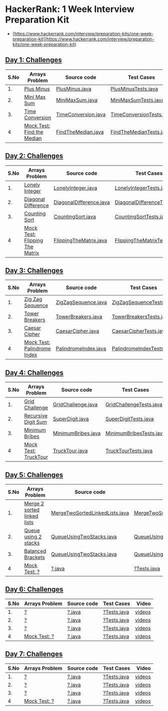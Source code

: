 # HackerRank: 1 Week Interview Preparation Kit
- [https://www.hackerrank.com/interview/preparation-kits/one-week-preparation-kit](https://www.hackerrank.com/interview/preparation-kits/one-week-preparation-kit)


## [Day 1: Challenges](https://www.hackerrank.com/interview/preparation-kits/one-week-preparation-kit/one-week-day-one/)
| S.No | Arrays Problem | Source code | Test Cases  | Video | 
| ------------- | ------------- |-------------|-------------| -----:|
| 1. | [Plus Minus](https://www.hackerrank.com/challenges/one-week-preparation-kit-plus-minus/) | [PlusMinus.java](https://github.com/krishnamanchikalapudi/CodingChallenge.java/blob/develop/src/main/java/solutions/hackerrank/prepkit1week/PlusMinus.java) | [PlusMinusTests.java](https://github.com/krishnamanchikalapudi/CodingChallenge.java/blob/develop/src/test/java/solutions/hackerrank/prepkit1week/unit/PlusMinusTests.java)  |  [videos](https://youtube.com/@DayOneDev)| 
| 2. | [Mini Max Sum](https://www.hackerrank.com/challenges/one-week-preparation-kit-mini-max-sum/) | [MiniMaxSum.java](https://github.com/krishnamanchikalapudi/CodingChallenge.java/blob/develop/src/main/java/solutions/hackerrank/prepkit1week/MiniMaxSum.java) | [MiniMaxSumTests.java](https://github.com/krishnamanchikalapudi/CodingChallenge.java/blob/develop/src/test/java/solutions/hackerrank/prepkit1week/unit/MiniMaxSumTests.java)  |  [videos](https://youtube.com/@DayOneDev)| 
| 3. | [Time Conversion](https://www.hackerrank.com/challenges/one-week-preparation-kit-time-conversion/) | [TimeConversion.java](https://github.com/krishnamanchikalapudi/CodingChallenge.java/blob/develop/src/main/java/solutions/hackerrank/prepkit1week/TimeConversion.java) | [TimeConversionTests.java](https://github.com/krishnamanchikalapudi/CodingChallenge.java/blob/develop/src/test/java/solutions/hackerrank/prepkit1week/unit/TimeConversionTests.java)  |  [videos](https://youtube.com/@DayOneDev)| 
| 4| [Mock Test: Find the Median](https://www.hackerrank.com/interview/preparation-kits/one-week-preparation-kit/one-week-day-one/)| [FindTheMedian.java](https://github.com/krishnamanchikalapudi/CodingChallenge.java/blob/develop/src/main/java/solutions/hackerrank/prepkit1week/FindTheMedian.java) | [FindTheMedianTests.java](https://github.com/krishnamanchikalapudi/CodingChallenge.java/blob/develop/src/test/java/solutions/hackerrank/prepkit1week/unit/FindTheMedianTests.java)  |  [videos](https://youtube.com/@DayOneDev)| 

## [Day 2: Challenges](https://www.hackerrank.com/interview/preparation-kits/one-week-preparation-kit/one-week-day-two/)
| S.No | Arrays Problem | Source code | Test Cases  | Video | 
| ------------- | ------------- |-------------|-------------| -----:|
| 1. | [Lonely Integer](https://www.hackerrank.com/challenges/one-week-preparation-kit-lonely-integer/) | [LonelyInteger.java](https://github.com/krishnamanchikalapudi/CodingChallenge.java/blob/develop/src/main/java/solutions/hackerrank/prepkit1week/LonelyInteger.java) | [LonelyIntegerTests.java](https://github.com/krishnamanchikalapudi/CodingChallenge.java/blob/develop/src/test/java/solutions/hackerrank/prepkit1week/unit/LonelyIntegerTests.java)  |  [videos](https://youtube.com/@DayOneDev)| 
| 2. | [Diagonal Difference](https://www.hackerrank.com/challenges/one-week-preparation-kit-diagonal-difference/) | [DiagonalDifference.java](https://github.com/krishnamanchikalapudi/CodingChallenge.java/blob/develop/src/main/java/solutions/hackerrank/prepkit1week/DiagonalDifference.java) | [DiagonalDifferenceTests.java](https://github.com/krishnamanchikalapudi/CodingChallenge.java/blob/develop/src/test/java/solutions/hackerrank/prepkit1week/unit/DiagonalDifferenceTests.java)  |  [videos](https://youtube.com/@DayOneDev)| 
| 3. | [Counting Sort](https://www.hackerrank.com/challenges/one-week-preparation-kit-countingsort1/) | [CountingSort.java](https://github.com/krishnamanchikalapudi/CodingChallenge.java/blob/develop/src/main/java/solutions/hackerrank/prepkit1week/CountingSort.java) | [CountingSortTests.java](https://github.com/krishnamanchikalapudi/CodingChallenge.java/blob/develop/src/test/java/solutions/hackerrank/prepkit1week/unit/CountingSortTests.java)  |  [videos](https://youtube.com/@DayOneDev)| 
| 4| [Mock Test: Flipping The Matrix](https://www.hackerrank.com/interview/preparation-kits/one-week-preparation-kit/one-week-day-two/) | [FlippingTheMatrix.java](https://github.com/krishnamanchikalapudi/CodingChallenge.java/blob/develop/src/main/java/solutions/hackerrank/prepkit1week/FlippingTheMatrix.java) | [FlippingTheMatrixTests.java](https://github.com/krishnamanchikalapudi/CodingChallenge.java/blob/develop/src/test/java/solutions/hackerrank/prepkit1week/unit/FlippingTheMatrixTests.java)  |  [videos](https://youtube.com/@DayOneDev)| 


## [Day 3: Challenges](https://www.hackerrank.com/interview/preparation-kits/one-week-preparation-kit/one-week-day-three/)
| S.No | Arrays Problem | Source code | Test Cases  | Video | 
| ------------- | ------------- |-------------|-------------| -----:|
| 1. | [Zig Zag Sequence](https://www.hackerrank.com/challenges/one-week-preparation-kit-zig-zag-sequence/) | [ZigZagSequence.java](https://github.com/krishnamanchikalapudi/CodingChallenge.java/blob/develop/src/main/java/solutions/hackerrank/prepkit1week/ZigZagSequence.java) | [ZigZagSequenceTests.java](https://github.com/krishnamanchikalapudi/CodingChallenge.java/blob/develop/src/test/java/solutions/hackerrank/prepkit1week/unit/ZigZagSequenceTests.java)  |  [videos](https://youtube.com/@DayOneDev)| 
| 2. | [Tower Breakers](https://www.hackerrank.com/challenges/one-week-preparation-kit-tower-breakers-1/) | [TowerBreakers.java](https://github.com/krishnamanchikalapudi/CodingChallenge.java/blob/develop/src/main/java/solutions/hackerrank/prepkit1week/TowerBreakers.java) | [TowerBreakersTests.java](https://github.com/krishnamanchikalapudi/CodingChallenge.java/blob/develop/src/test/java/solutions/hackerrank/prepkit1week/unit/TowerBreakersTests.java)  |  [videos](https://youtube.com/@DayOneDev)| 
| 3. | [Caesar Cipher](https://www.hackerrank.com/challenges/one-week-preparation-kit-caesar-cipher-1/) | [CaesarCipher.java](https://github.com/krishnamanchikalapudi/CodingChallenge.java/blob/develop/src/main/java/solutions/hackerrank/prepkit1week/CaesarCipher.java) | [CaesarCipherTests.java](https://github.com/krishnamanchikalapudi/CodingChallenge.java/blob/develop/src/test/java/solutions/hackerrank/prepkit1week/unit/CaesarCipherTests.java)  |  [videos](https://youtube.com/@DayOneDev)| 
| 4| [Mock Test: Palindrome Index](https://www.hackerrank.com/interview/preparation-kits/one-week-preparation-kit/one-week-day-three/) | [PalindromeIndex.java](https://github.com/krishnamanchikalapudi/CodingChallenge.java/blob/develop/src/main/java/solutions/hackerrank/prepkit1week/PalindromeIndex.java) | [PalindromeIndexTests.java](https://github.com/krishnamanchikalapudi/CodingChallenge.java/blob/develop/src/test/java/solutions/hackerrank/prepkit1week/unit/PalindromeIndexTests.java)  |  [videos](https://youtube.com/@DayOneDev)| 

## [Day 4: Challenges](https://www.hackerrank.com/interview/preparation-kits/one-week-preparation-kit/one-week-day-four/)
| S.No | Arrays Problem | Source code | Test Cases  | Video | 
| ------------- | ------------- |-------------|-------------| -----:|
| 1. | [Grid Challenge](https://www.hackerrank.com/challenges/one-week-preparation-kit-grid-challenge/) | [GridChallenge.java](https://github.com/krishnamanchikalapudi/CodingChallenge.java/blob/develop/src/main/java/solutions/hackerrank/prepkit1week/GridChallenge.java) | [GridChallengeTests.java](https://github.com/krishnamanchikalapudi/CodingChallenge.java/blob/develop/src/test/java/solutions/hackerrank/prepkit1week/unit/GridChallengeTests.java)  |  [videos](https://youtube.com/@DayOneDev)| 
| 2. | [Recursive Digit Sum](https://www.hackerrank.com/challenges/one-week-preparation-kit-recursive-digit-sum/) | [SuperDigit.java](https://github.com/krishnamanchikalapudi/CodingChallenge.java/blob/develop/src/main/java/solutions/hackerrank/prepkit1week/SuperDigit.java) | [SuperDigitTests.java](https://github.com/krishnamanchikalapudi/CodingChallenge.java/blob/develop/src/test/java/solutions/hackerrank/prepkit1week/unit/SuperDigitTests.java)  |  [videos](https://youtube.com/@DayOneDev)| 
| 3. | [Minimum Bribes](https://www.hackerrank.com/challenges/one-week-preparation-kit-new-year-chaos/) | [MinimumBribes.java](https://github.com/krishnamanchikalapudi/CodingChallenge.java/blob/develop/src/main/java/solutions/hackerrank/prepkit1week/MinimumBribes.java) | [MinimumBribesTests.java](https://github.com/krishnamanchikalapudi/CodingChallenge.java/blob/develop/src/test/java/solutions/hackerrank/prepkit1week/unit/MinimumBribesTests.java)  |  [videos](https://youtube.com/@DayOneDev)| 
| 4|  [Mock Test: TruckTour](https://www.hackerrank.com/interview/preparation-kits/one-week-preparation-kit/one-week-day-four/) | [TruckTour.java](https://github.com/krishnamanchikalapudi/CodingChallenge.java/blob/develop/src/main/java/solutions/hackerrank/prepkit1week/TruckTour.java) | [TruckTourTests.java](https://github.com/krishnamanchikalapudi/CodingChallenge.java/blob/develop/src/test/java/solutions/hackerrank/prepkit1week/unit/TruckTourTests.java)  |  [videos](https://youtube.com/@DayOneDev)| 

## [Day 5: Challenges](https://www.hackerrank.com/interview/preparation-kits/one-week-preparation-kit/one-week-day-five/)
| S.No | Arrays Problem | Source code | Test Cases  | Video | 
| ------------- | ------------- |-------------|-------------| -----:|
| 1. | [Merge 2 sorted linked lists](https://www.hackerrank.com/challenges/one-week-preparation-kit-merge-two-sorted-linked-lists/) | [MergeTwoSortedLinkedLists.java](https://github.com/krishnamanchikalapudi/CodingChallenge.java/blob/develop/src/main/java/solutions/hackerrank/prepkit1week/MergeTwoSortedLinkedLists.java) | [MergeTwoSortedLinkedListsTests.java](https://github.com/krishnamanchikalapudi/CodingChallenge.java/blob/develop/src/test/java/solutions/hackerrank/prepkit1week/unit/MergeTwoSortedLinkedListsTests.java)  |  [videos](https://youtube.com/@DayOneDev)| 
| 2. | [Queue using 2 stacks](hhttps://www.hackerrank.com/challenges/one-week-preparation-kit-queue-using-two-stacks/) | [QueueUsingTwoStacks.java](https://github.com/krishnamanchikalapudi/CodingChallenge.java/blob/develop/src/main/java/solutions/hackerrank/prepkit1week/QueueUsingTwoStacks.java) | [QueueUsingTwoStacksTests.java](https://github.com/krishnamanchikalapudi/CodingChallenge.java/blob/develop/src/test/java/solutions/hackerrank/prepkit1week/unit/QueueUsingTwoStacksTests.java)  |  [videos](https://youtube.com/@DayOneDev)| 
| 3. | [Balanced Brackets](https://www.hackerrank.com/challenges/one-week-preparation-kit-balanced-brackets/) | [QueueUsingTwoStacks.java](https://github.com/krishnamanchikalapudi/CodingChallenge.java/blob/develop/src/main/java/solutions/hackerrank/prepkit1week/QueueUsingTwoStacks.java) | [QueueUsingTwoStacksTests.java](https://github.com/krishnamanchikalapudi/CodingChallenge.java/blob/develop/src/test/java/solutions/hackerrank/prepkit1week/unit/QueueUsingTwoStacksTests.java)  |  [videos](https://youtube.com/@DayOneDev)| 
| 4|  [Mock Test: ?](https://www.hackerrank.com/interview/preparation-kits/one-week-preparation-kit/one-week-day-five/) | [?.java](https://github.com/krishnamanchikalapudi/CodingChallenge.java/blob/develop/src/main/java/solutions/hackerrank/prepkit1week/?.java) | [?Tests.java](https://github.com/krishnamanchikalapudi/CodingChallenge.java/blob/develop/src/test/java/solutions/hackerrank/prepkit1week/unit/?Tests.java)  |  [videos](https://youtube.com/@DayOneDev)| 

## [Day 6: Challenges](https://www.hackerrank.com/interview/preparation-kits/one-week-preparation-kit/one-week-day-six/)
| S.No | Arrays Problem | Source code | Test Cases  | Video | 
| ------------- | ------------- |-------------|-------------| -----:|
| 1. | [?](https://www.hackerrank.com/challenges/?/) | [?.java](https://github.com/krishnamanchikalapudi/CodingChallenge.java/blob/develop/src/main/java/solutions/hackerrank/prepkit1week/?.java) | [?Tests.java](https://github.com/krishnamanchikalapudi/CodingChallenge.java/blob/develop/src/test/java/solutions/hackerrank/prepkit1week/unit/?Tests.java)  |  [videos](https://youtube.com/@DayOneDev)| 
| 2. | [?](https://www.hackerrank.com/challenges/?/) | [?.java](https://github.com/krishnamanchikalapudi/CodingChallenge.java/blob/develop/src/main/java/solutions/hackerrank/prepkit1week/?.java) | [?Tests.java](https://github.com/krishnamanchikalapudi/CodingChallenge.java/blob/develop/src/test/java/solutions/hackerrank/prepkit1week/unit/?Tests.java)  |  [videos](https://youtube.com/@DayOneDev)| 
| 3. | [?](https://www.hackerrank.com/challenges/?/) | [?.java](https://github.com/krishnamanchikalapudi/CodingChallenge.java/blob/develop/src/main/java/solutions/hackerrank/prepkit1week/?.java) | [?Tests.java](https://github.com/krishnamanchikalapudi/CodingChallenge.java/blob/develop/src/test/java/solutions/hackerrank/prepkit1week/unit/?Tests.java)  |  [videos](https://youtube.com/@DayOneDev)| 
| 4|  [Mock Test: ?](https://www.hackerrank.com/interview/preparation-kits/one-week-preparation-kit/one-week-day-six/) | [?.java](https://github.com/krishnamanchikalapudi/CodingChallenge.java/blob/develop/src/main/java/solutions/hackerrank/prepkit1week/?.java) | [?Tests.java](https://github.com/krishnamanchikalapudi/CodingChallenge.java/blob/develop/src/test/java/solutions/hackerrank/prepkit1week/unit/?Tests.java)  |  [videos](https://youtube.com/@DayOneDev)| 

## [Day 7: Challenges](https://www.hackerrank.com/interview/preparation-kits/one-week-preparation-kit/one-week-day-seven/)
| S.No | Arrays Problem | Source code | Test Cases  | Video | 
| ------------- | ------------- |-------------|-------------| -----:|
| 1. | [?](https://www.hackerrank.com/challenges/?/) | [?.java](https://github.com/krishnamanchikalapudi/CodingChallenge.java/blob/develop/src/main/java/solutions/hackerrank/prepkit1week/?.java) | [?Tests.java](https://github.com/krishnamanchikalapudi/CodingChallenge.java/blob/develop/src/test/java/solutions/hackerrank/prepkit1week/unit/?Tests.java)  |  [videos](https://youtube.com/@DayOneDev)| 
| 2. | [?](https://www.hackerrank.com/challenges/?/) | [?.java](https://github.com/krishnamanchikalapudi/CodingChallenge.java/blob/develop/src/main/java/solutions/hackerrank/prepkit1week/?.java) | [?Tests.java](https://github.com/krishnamanchikalapudi/CodingChallenge.java/blob/develop/src/test/java/solutions/hackerrank/prepkit1week/unit/?Tests.java)  |  [videos](https://youtube.com/@DayOneDev)| 
| 3. | [?](https://www.hackerrank.com/challenges/?/) | [?.java](https://github.com/krishnamanchikalapudi/CodingChallenge.java/blob/develop/src/main/java/solutions/hackerrank/prepkit1week/?.java) | [?Tests.java](https://github.com/krishnamanchikalapudi/CodingChallenge.java/blob/develop/src/test/java/solutions/hackerrank/prepkit1week/unit/?Tests.java)  |  [videos](https://youtube.com/@DayOneDev)| 
| 4|  [Mock Test: ?](https://www.hackerrank.com/interview/preparation-kits/one-week-preparation-kit/one-week-day-seven/) | [?.java](https://github.com/krishnamanchikalapudi/CodingChallenge.java/blob/develop/src/main/java/solutions/hackerrank/prepkit1week/?.java) | [?Tests.java](https://github.com/krishnamanchikalapudi/CodingChallenge.java/blob/develop/src/test/java/solutions/hackerrank/prepkit1week/unit/?Tests.java)  |  [videos](https://youtube.com/@DayOneDev)| 

<!--

| ?. | [?](https://www.hackerrank.com/challenges/?/) | [?.java](https://github.com/krishnamanchikalapudi/CodingChallenge.java/blob/develop/src/main/java/solutions/hackerrank/prepkit1week/?.java) | [?Tests.java](https://github.com/krishnamanchikalapudi/CodingChallenge.java/blob/develop/src/test/java/solutions/hackerrank/prepkit1week/unit/?Tests.java)  |  [videos](https://youtube.com/@DayOneDev)| 

| 4|  [Mock Test: ?]()  [?.java](https://github.com/krishnamanchikalapudi/CodingChallenge.java/blob/develop/src/main/java/solutions/hackerrank/prepkit1week/?.java) | [?Tests.java](https://github.com/krishnamanchikalapudi/CodingChallenge.java/blob/develop/src/test/java/solutions/hackerrank/prepkit1week/unit/?Tests.java)  |  [videos](https://youtube.com/@DayOneDev)| 
-->
